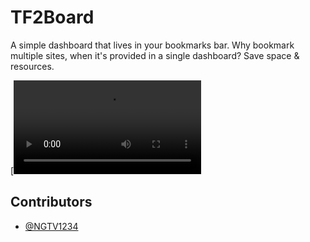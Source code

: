 # TF2Board

A simple dashboard that lives in your bookmarks bar. Why bookmark multiple sites, when it's provided in a single dashboard? Save space & resources.

[![Watch the video](https://raw.githubusercontent.com/NGTV1234/tf2board/main/.../demo.mov)

## Contributors

- [@NGTV1234](https://www.github.com/NGTV1234)
